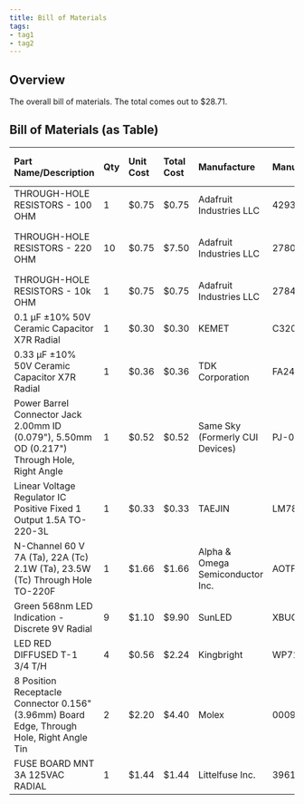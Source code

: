 ```yaml
---
title: Bill of Materials
tags:
- tag1
- tag2
---
```


## Overview
The overall bill of materials.
The total comes out to $28.71.

## Bill of Materials (as Table)

| **Part Name/Description** | **Qty** | **Unit Cost** | **Total Cost** | **Manufacture** | **Manufacturer #** | **Vendor Link** |**Datasheet Link** | **Schematic Reference Designators** |
|:--------------------|:----|:---------------|:-----|:--------|:-----|:-----|:----|:-----|
THROUGH-HOLE RESISTORS - 100 OHM  | 1 | $0.75 | $0.75 | Adafruit Industries LLC | 4293  | [DigiKey](https://www.digikey.com/en/products/detail/adafruit-industries-llc/4293/10287036) | [datasheet](https://cdn-shop.adafruit.com/product-files/2780/Resistor_Data_Sheet.pdf) | R1 |
THROUGH-HOLE RESISTORS - 220 OHM  | 10 | $0.75 | $7.50 | Adafruit Industries LLC | 2780  | [DigiKey](https://www.digikey.com/en/products/detail/adafruit-industries-llc/2780/26744056) | [datasheet](https://cdn-shop.adafruit.com/product-files/2780/Resistor_Data_Sheet.pdf) | R2, R3, R4. R5, R6, R7, R8, R9, R10, R11 |
THROUGH-HOLE RESISTORS - 10k OHM  | 1 | $0.75 | $0.75 | Adafruit Industries LLC | 2784  | [DigiKey](https://www.digikey.com/en/products/detail/adafruit-industries-llc/2784/26744575) | [datasheet](https://cdn-shop.adafruit.com/product-files/2780/Resistor_Data_Sheet.pdf) | R12 |
0.1 µF ±10% 50V Ceramic Capacitor X7R Radial | 1 | $0.30 | $0.30 | KEMET | C320C104K5R5TA | [DigiKey](https://www.digikey.com/en/products/detail/kemet/C320C104K5R5TA/818040) | [datasheet](https://content.kemet.com/datasheets/KEM_C1050_GOLDMAX_X7R.pdf) | C1, C3 |
0.33 µF ±10% 50V Ceramic Capacitor X7R Radial | 1 | $0.36 | $0.36 | TDK Corporation | FA24X7R1H334KNU06 | [DigiKey](https://www.digikey.com/en/products/detail/tdk-corporation/FA24X7R1H334KNU06/5866154) | [datasheet](https://product.tdk.com/en/system/files/dam/doc/product/capacitor/ceramic/lead-mlcc/catalog/leadmlcc_halogenfree_fa_en.pdf) | C2 |
Power Barrel Connector Jack 2.00mm ID (0.079"), 5.50mm OD (0.217") Through Hole, Right Angle | 1 | $0.52 | $0.52 | Same Sky (Formerly CUI Devices) | PJ-002A | [Digikey](https://www.digikey.com/en/products/detail/same-sky-formerly-cui-devices/PJ-002A/96962) | [datasheet](https://www.sameskydevices.com/product/resource/pj-002a.pdf) | J1 |
Linear Voltage Regulator IC Positive Fixed 1 Output 1.5A TO-220-3L | 1 | $0.33 | $0.33 | TAEJIN  | LM7805T  | [Digikey](https://www.digikey.com/en/products/detail/taejin/LM7805T/22237260) | [datasheet](https://www.htckorea.co.kr/Datasheet/Voltage%20Regulator/LM78xx.pdf) | V1 |
N-Channel 60 V 7A (Ta), 22A (Tc) 2.1W (Ta), 23.5W (Tc) Through Hole TO-220F | 1 | $1.66 | $1.66 | Alpha & Omega Semiconductor Inc. | AOTF2618L | [Digikey](https://www.digikey.com/en/products/detail/alpha-omega-semiconductor-inc/AOTF2618L/3603382) | [datasheet](https://www.aosmd.com/res/datasheets/AOTF2618L.pdf) | M1 |
Green 568nm LED Indication - Discrete 9V Radial | 9 | $1.10 | $9.90 | SunLED | XBUG53D | [DigiKey](https://www.digikey.com/en/products/detail/sunled/XBUG53D/4901580) | [datasheet](https://www.sunledusa.com/products/spec/XBUG53D.pdf) | U1, U2, U3, U4, U5, U6,  U7, U8, U9 |
LED RED DIFFUSED T-1 3/4 T/H | 4 | $0.56 | $2.24 | Kingbright | WP7113ID5V | [Digikey](https://www.digikey.com/en/products/detail/kingbright/WP7113ID5V/3084220) | [datasheet](https://www.kingbrightusa.com/images/catalog/SPEC/WP7113ID5V.pdf) | U10, U11, U12, U13 |
8 Position Receptacle Connector 0.156" (3.96mm) Board Edge, Through Hole, Right Angle Tin | 2 | $2.20 | $4.40 | Molex | 0009481084 | [Digikey](https://www.digikey.com/en/products/detail/molex/0009481084/863327) | [datasheet](https://www.molex.com/en-us/products/part-detail/09481084?display=pdf) | J2, J3 |
FUSE BOARD MNT 3A 125VAC RADIAL | 1 | $1.44 | $1.44 | Littelfuse Inc. | 39613000000 | [Digikey](https://www.digikey.com/en/products/detail/littelfuse-inc/39613000000/2515963) | [datasheet](https://www.littelfuse.com/assetdocs/littelfuse_fuse_396_datasheet.pdf?assetguid=28004c2f-992c-4d86-8a35-f495c62803a6) | F1 |